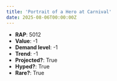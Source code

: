 ```yaml
---
title: 'Portrait of a Hero at Carnival'
date: 2025-08-06T00:00:00Z
---
```

- **RAP**: 5012
- **Value**: -1
- **Demand level**: -1
- **Trend**: -1
- **Projected?**: True
- **Hyped?**: True
- **Rare?**: True
